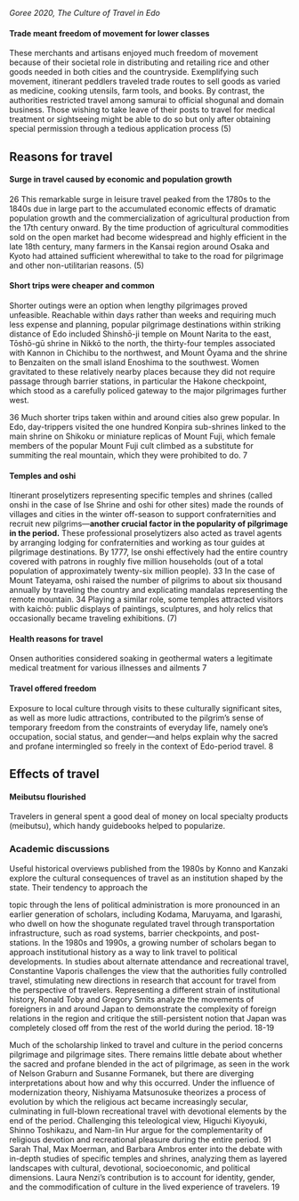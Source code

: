 *Goree 2020, The Culture of Travel in Edo*


#### Trade meant freedom of movement for lower classes
These merchants and artisans enjoyed much freedom of movement because of their societal role in distributing and retailing rice and other goods needed in both cities and the countryside. Exemplifying such movement, itinerant peddlers traveled trade routes to sell goods as varied as medicine, cooking utensils, farm tools, and books.  By contrast, the authorities restricted travel among samurai to official shogunal and domain business. Those wishing to take leave of their posts to travel for medical treatment or sightseeing might be able to do so but only after obtaining special permission through a tedious application process (5)

## Reasons for travel 
#### Surge in travel caused by economic and population growth 
26 This remarkable surge in leisure travel peaked from the 1780s to the 1840s due in large part to the accumulated economic effects of dramatic population growth and the commercialization of agricultural production from the 17th century onward. By the time production of agricultural commodities sold on the open market had become widespread and highly efficient in the late 18th century, many farmers in the Kansai region around Osaka and Kyoto had attained sufficient wherewithal to take to the road for pilgrimage and other non-utilitarian reasons. (5)
#### Short trips were cheaper and common
Shorter outings were an option when lengthy pilgrimages proved unfeasible. Reachable within days rather than weeks and requiring much less expense and planning, popular pilgrimage destinations within striking distance of Edo included Shinshō-ji temple on Mount Narita to the east, Tōshō-gū shrine in Nikkō to the north, the thirty-four temples associated with Kannon in Chichibu to the northwest, and Mount Ōyama and the shrine to Benzaiten on the small island Enoshima to the southwest. Women gravitated to these relatively nearby places because they did not require passage through barrier stations, in particular the Hakone checkpoint, which stood as a carefully policed gateway to the major pilgrimages further west.

36 Much shorter trips taken within and around cities also grew popular. In Edo, day-trippers visited the one hundred Konpira sub-shrines linked to the main shrine on Shikoku or miniature replicas of Mount Fuji, which female members of the popular Mount Fuji cult climbed as a substitute for summiting the real mountain, which they were prohibited to do. 7

#### Temples and oshi
Itinerant proselytizers representing specific temples and shrines (called onshi in the case of Ise Shrine and oshi for other sites) made the rounds of villages and cities in the winter off-season to support confraternities and recruit new pilgrims—**another crucial factor in the popularity of pilgrimage in the period.** These professional proselytizers also acted as travel agents by arranging lodging for confraternities and working as tour guides at pilgrimage destinations. By 1777, Ise onshi effectively had the entire country covered with patrons in roughly five million households (out of a total population of approximately twenty-six million people).
33 In the case of Mount Tateyama, oshi raised the number of pilgrims to about six thousand annually by traveling the country and explicating mandalas representing the remote mountain. 34 Playing a similar role, some temples attracted visitors with kaichō: public displays of paintings, sculptures, and holy relics that occasionally became traveling exhibitions. (7)

#### Health reasons for travel 
Onsen authorities considered soaking in geothermal waters a legitimate medical treatment for various illnesses and ailments 7

#### Travel offered freedom
Exposure to local culture through visits to these culturally significant sites, as well as more ludic attractions, contributed to the pilgrim’s sense of temporary freedom from the constraints of everyday life, namely one’s occupation, social status, and gender—and helps explain why the sacred and profane intermingled so freely in the context of Edo-period travel. 8

## Effects of travel
#### Meibutsu flourished
Travelers in general spent a good deal of money on local specialty products (meibutsu), which handy guidebooks helped to popularize.

### Academic discussions
Useful historical overviews published from the 1980s by Konno and Kanzaki explore the cultural consequences of travel as an institution shaped by the state. Their tendency to approach the

topic through the lens of political administration is more pronounced in an earlier generation of scholars, including Kodama, Maruyama, and Igarashi, who dwell on how the shogunate regulated travel through transportation infrastructure, such as road systems, barrier checkpoints, and post-stations. In the 1980s and 1990s, a growing number of scholars began to approach institutional history as a way to link travel to political developments. In studies about alternate attendance and recreational travel, Constantine Vaporis challenges the view that the authorities fully controlled travel, stimulating new directions in research that account for travel from the perspective of travelers. Representing a different strain of institutional history, Ronald Toby and Gregory Smits analyze the movements of foreigners in and around Japan to demonstrate the complexity of foreign relations in the region and critique the still-persistent notion that Japan was completely closed off from the rest of the world during the period. 18-19

Much of the scholarship linked to travel and culture in the period concerns pilgrimage and pilgrimage sites. There remains little debate about whether the sacred and profane blended in the act of pilgrimage, as seen in the work of Nelson Graburn and Susanne Formanek, but there are diverging interpretations about how and why this occurred. Under the influence of modernization theory, Nishiyama Matsunosuke theorizes a process of evolution by which the religious act became increasingly secular, culminating in full-blown recreational travel with devotional elements by the end of the period. Challenging this teleological view, Higuchi Kiyoyuki, Shinno Toshikazu, and Nam-lin Hur argue for the complementarity of religious devotion and recreational pleasure during the entire period. 91 Sarah Thal, Max Moerman, and Barbara Ambros enter into the debate with in-depth studies of specific temples and shrines, analyzing them as layered landscapes with cultural, devotional, socioeconomic, and political dimensions. Laura Nenzi’s contribution is to account for identity, gender, and the commodification of culture in the lived experience of travelers. 19